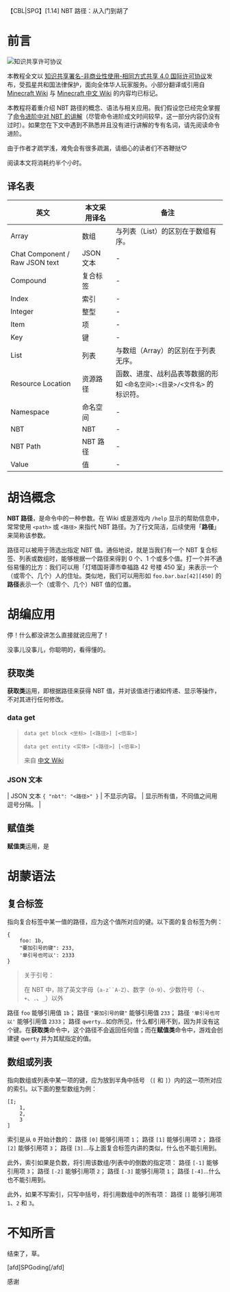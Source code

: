 【CBL|SPG】[1.14] NBT 路径：从入门到胡了

# 前言

![知识共享许可协议](https://i.creativecommons.org/l/by-nc-sa/4.0/88x31.png)

本教程全文以 [知识共享署名-非商业性使用-相同方式共享 4.0 国际许可协议](https://creativecommons.org/licenses/by-nc-sa/4.0/deed.zh)发布，受孤星共和国法律保护，面向全体华人玩家服务。小部分翻译或引用自 [Minecraft Wiki](https://minecraft.gamepedia.com) 与 [Minecraft 中文 Wiki](https://minecraft-zh.gamepedia.com) 的内容均已标记。

本教程将着重介绍 NBT 路径的概念、语法与相关应用。我们假设您已经完全掌握了[命令进阶中对 NBT 的讲解](https://mc-command.oschina.io/command-tutorial/output/common-format/nbt/nbt.html)（尽管命令进阶成文时间较早，这一部分内容仍没有过时）。如果您在下文中遇到不熟悉并且没有进行讲解的专有名词，请先阅读命令进阶。

由于作者才疏学浅，难免会有很多疏漏，请细心的读者们不吝鞭挞♡

阅读本文将消耗约半个小时。

## 译名表

| 英文 | 本文采用译名 | 备注 |
| - | - | - |
| Array | 数组 | 与列表（List）的区别在于数组有序。 |
| Chat Component / Raw JSON text | JSON 文本 | - |
| Compound | 复合标签 | - |
| Index | 索引 | - |
| Integer | 整型 | - |
| Item | 项 | - |
| Key | 键 | - |
| List | 列表 | 与数组（Array）的区别在于列表无序。 |
| Resource Location | 资源路径 | 函数、进度、战利品表等数据的形如 `<命名空间>:<目录>/<文件名>` 的标识符。 |
| Namespace | 命名空间 | - |
| NBT | NBT | - |
| NBT Path | NBT 路径 | - |
| Value | 值 | - |

# 胡诌概念

**NBT 路径**，是命令中的一种参数。在 Wiki 或是游戏内 `/help` 显示的帮助信息中，常常使用 `<path>` 或 `<路径>` 来指代 NBT 路径。为了行文简洁，后续使用「**路径**」来简称该参数。

路径可以被用于筛选出指定 NBT 值。通俗地说，就是当我们有一个 NBT 复合标签、列表或数组时，能够根据一个路径来得到 0 个、1 个或多个值。打一个并不通俗易懂的比方：我们可以用「灯塔国哥谭市幸福路 42 号楼 450 室」来表示一个（或零个、几个）人的住址。类似地，我们可以用形如 `foo.bar.baz[42][450]` 的**路径**表示一个（或零个、几个）NBT 值的位置。

# 胡编应用

停！什么都没讲怎么直接就说应用了！

没事儿没事儿，你聪明的，看得懂的。

## 获取类

**获取类**运用，即根据路径来获得 NBT 值，并对该值进行诸如传递、显示等操作，不对其进行任何修改。

### data get

> `data get block <坐标> [<路径>] [<倍率>]`
>
> `data get entity <实体> [<路径>] [<倍率>]`
>
> 来自 [中文 Wiki](https://minecraft-zh.gamepedia.com/%E5%91%BD%E4%BB%A4/data)



### JSON 文本

| JSON 文本 `{ "nbt": "<路径>" }` | 不显示内容。 | 显示所有值，不同值之间用逗号分隔。 |

## 赋值类

**赋值类**运用，是

# 胡蒙语法

## 复合标签

指向复合标签中某一值的路径，应为这个值所对应的键。以下面的复合标签为例：

```
{
    foo: 1b,
    "要加引号的键": 233,
    '单引号也可以': 2333
}
```

> 关于引号：
> 
> 在 NBT 中，除了英文字母（`a-z``A-Z`）、数字（`0-9`）、少数符号（`-`、`+`、`.`、`_`）以外
>

路径 `foo` 能够引用值 `1b`；
路径 `"要加引号的键"` 能够引用值 `233`；
路径 `'单引号也可以'` 能够引用值 `2333`；
路径 `qwerty`…如你所见，什么都引用不到，因为并没有这个键。在**获取类**命令中，这个路径不会返回任何值；而在**赋值类**命令中，游戏会创建键 `qwerty` 并为其赋指定的值。

## 数组或列表

指向数组或列表中某一项的键，应为放到半角中括号 （`[` 和  `]`）内的这一项所对应的索引。以下面的整型数组为例：

```
[I;
    1,
    2,
    3
]
```

索引是从 `0` 开始计数的：
路径 `[0]` 能够引用项 `1`；
路径 `[1]` 能够引用项 `2`；
路径 `[2]` 能够引用项 `3`；
路径 `[3]`…与上面复合标签内讲的类似，什么也不能引用到。

此外，索引如果是负数，将引用该数组/列表中的倒数的指定项：
路径 `[-1]` 能够引用项 `3`；
路径 `[-2]` 能够引用项 `2`；
路径 `[-3]` 能够引用项 `1`；
路径 `[-4]`…什么也不能引用到。

此外，如果不写索引，只写中括号，将引用数组中的所有项：
路径 `[]` 能够引用项 `1`、`2` 和 `3`。


# 不知所言

结束了，草。

[afd]SPGoding[/afd]

感谢 
